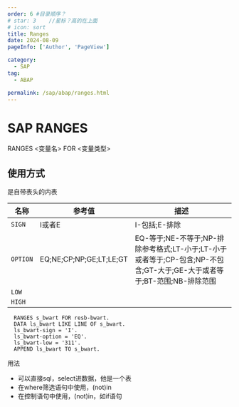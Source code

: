 ```yaml
---
order: 6 #目录顺序？
# star: 3    //星标？高的在上面
# icon: sort
title: Ranges
date: 2024-08-09
pageInfo: ['Author', 'PageView']

category:
  - SAP
tag:
  - ABAP

permalink: /sap/abap/ranges.html
---
```


# SAP RANGES

RANGES <变量名> FOR <变量类型>
<!-- more -->

## 使用方式
是自带表头的内表

| 名称 | 参考值 | 描述 |
| --------- | ---- | ---- |
| `SIGN` | I或者E | I-包括;E-排除 |
| `OPTION` | EQ;NE;CP;NP;GE;LT;LE;GT | EQ-等于;NE-不等于;NP-排除参考格式;LT-小于;LT-小于或者等于;CP-包含;NP-不包含;GT-大于;GE-大于或者等于;BT-范围;NB-排除范围 |
| `LOW` | |  |
| `HIGH` |  |  |
<!-- <Catalog base='/' hideHeading/> -->

```ABAP
  RANGES s_bwart FOR resb-bwart.
  DATA ls_bwart LIKE LINE OF s_bwart.
  ls_bwart-sign = 'I'.
  ls_bwart-option = 'EQ'.
  ls_bwart-low = '311'.
  APPEND ls_bwart TO s_bwart.
```

用法
- 可以直接sql，select进数据，他是一个表
- 在where筛选语句中使用，(not)in
- 在控制语句中使用，(not)in，如if语句